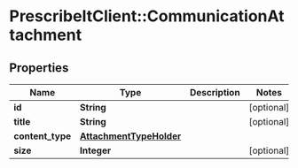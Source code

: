 # PrescribeItClient::CommunicationAttachment

## Properties
Name | Type | Description | Notes
------------ | ------------- | ------------- | -------------
**id** | **String** |  | [optional] 
**title** | **String** |  | [optional] 
**content_type** | [**AttachmentTypeHolder**](AttachmentTypeHolder.md) |  | 
**size** | **Integer** |  | [optional] 

